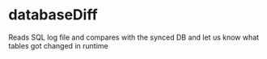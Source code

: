# databaseDiff
Reads SQL log file and compares with the synced DB and let us know what tables got changed in runtime
